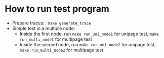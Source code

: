 # How to run test program
- Prepare traces:
  ``` make generate_trace```
- Simple test in a multiple node:
  - Inside the first node, run `make run_uni_node1` for unipage test, `make run_multi_node1` for multipage test
  - Inside the second node, run `make run_uni_node2` for unipage test, `make run_multi_node2` for multipage test

